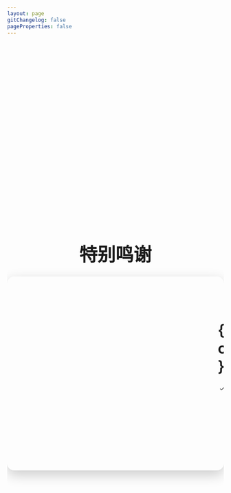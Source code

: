 ```yaml
---
layout: page
gitChangelog: false
pageProperties: false
---
```


<script setup>
import { ref, computed } from 'vue';
import Card from './.vitepress/theme/components/Card.vue';

const creditsData = ref([
  {
    name: 'NapCatQQ',
    image: '/assets/images/thank/napcat.png',
    description: [
      '感谢他们的主题样式',
      '感谢NapCatQQ对QQoneBot的支持',
    ],
    link: 'https://napneko.github.io/#',
    linkText: '访问官网'
  },

  {
    name: 'Carson-Flute筱笙笙',
    image: '/assets/images/thank/Carson-Flute.png',
    description: [
      '感谢他为文档提供内容以及建议',
    ],
    link: 'https://github.com/Carson-Flute',
    linkText: '访问GitHub个人主页'
  },

]);

const currentIndex = ref(0);
const totalSlides = computed(() => creditsData.value.length);

function setIndex(index) {
  currentIndex.value = index;
}

function getCardStyle(index) {
  const offset = index - currentIndex.value;
  const isVisible = Math.abs(offset) < 2;

  if (!isVisible) {
    return { transform: `translateX(${offset * 100}%) scale(0.8)`, opacity: 0, zIndex: 0, cursor: 'pointer' };
  }

  const translateX = offset * 70;
  const scale = offset === 0 ? 1 : 0.85;
  const opacity = offset === 0 ? 1 : 0.5;
  const zIndex = totalSlides.value - Math.abs(offset);
  const cursor = offset === 0 ? 'default' : 'pointer';

  return {
    transform: `translateX(${translateX}%) scale(${scale})`,
    opacity: opacity,
    zIndex: zIndex,
    cursor: cursor,
  };
}
</script>

<style>
.credits-page-container {
  overflow-x: hidden;
  box-sizing: border-box;
  padding-top: 10vh;
  padding-bottom: 120px;
}
.credits-carousel-wrapper {
  display: flex;
  align-items: center;
  justify-content: center;
  width: 100%;
}
.carousel-track {
  position: relative;
  width: 800px;
  height: 450px;
  max-width: 90vw;
  perspective: 1000px;
}
.carousel-item {
  position: absolute;
  top: 0;
  left: 0;
  width: 100%;
  height: 100%;
  transition: transform 0.5s ease, opacity 0.5s ease;
}
.credit-card {
  width: 100%;
  height: 100%;
  display: flex;
  background-color: var(--vp-c-bg-soft);
  border-radius: 16px;
  overflow: hidden;
  box-shadow: 0 10px 30px rgba(0, 0, 0, 0.2);
}
.card-image {
  flex: 0 0 450px;
  height: 100%;
  padding: 16px;
  box-sizing: border-box;
}
.card-content {
  flex: 1;
  padding: 32px 40px;
  display: flex;
  flex-direction: column;
  justify-content: center;
}
.card-content h3 {
  margin: 0 0 20px 0;
  padding: 0;
  font-size: 2.5em;
  font-weight: 600;
  border: none;
  color: var(--vp-c-brand-1);
  line-height: 1.2;
}
.card-content ul {
  list-style-type: '✓ ';
  margin: 0 0 28px 0;
  padding-left: 20px;
  color: var(--vp-c-text-2);
}
.card-content ul li {
  margin-bottom: 10px;
  line-height: 1.6;
  font-size: 1em;
}
.card-content a {
  display: inline-block;
  align-self: flex-start;
  background-color: var(--vp-c-brand-1);
  color: var(--vp-c-bg-soft) !important;
  padding: 10px 20px;
  border-radius: 8px;
  text-decoration: none !important;
  font-weight: 500;
  transition: background-color 0.2s;
  font-size: 1em;
}
.card-content a:hover {
  background-color: var(--vp-c-brand-2);
}
.credits-page-title {
  text-align: center;
  font-size: 3em;
  margin-bottom: 24px;
}
</style>

<div class="credits-page-container">
  <h1 class="credits-page-title">特别鸣谢</h1>
  <div class="credits-carousel-wrapper">
    <div class="carousel-track">
      <div
        v-for="(credit, index) in creditsData"
        :key="credit.name"
        class="carousel-item"
        :style="getCardStyle(index)"
        @click="setIndex(index)"
      >
        <div class="credit-card">
          <div class="card-image">
            <Card>
              <img :src="credit.image" :alt="credit.name" />
            </Card>
          </div>
          <div class="card-content">
            <h3>{{ credit.name }}</h3>
            <ul>
              <li v-for="item in credit.description" :key="item">{{ item }}</li>
            </ul>
            <a :href="credit.link" target="_blank" rel="noopener noreferrer">
              {{ credit.linkText }} &rarr;
            </a>
          </div>
        </div>
      </div>
    </div>
  </div>
</div>